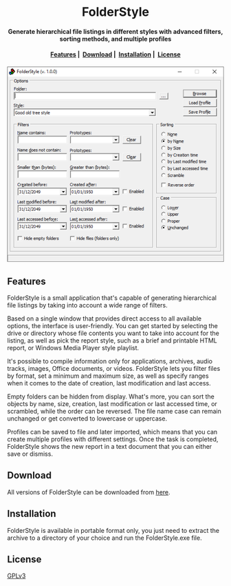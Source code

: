 <h1 align="center">
  FolderStyle
</h1>

<h4 align="center">Generate hierarchical file listings in different styles with advanced filters, sorting methods, and multiple profiles</h4>

<h4 align="center">
  <a href="#features">Features</a>&nbsp;|&nbsp;
  <a href="#download">Download</a>&nbsp;|&nbsp;
  <a href="#installation">Installation</a>&nbsp;|&nbsp;
  <a href="#license">License</a>
</h4>

<h4 align="center">
    <img src="https://raw.githubusercontent.com/mayakron/folderstyle/main/resources/FolderStyleMainScreenshot.png" alt="Main screenshot">
</h4>

## Features

FolderStyle is a small application that's capable of generating hierarchical file listings by taking into account a wide range of filters.

Based on a single window that provides direct access to all available options, the interface is user-friendly. You can get started by selecting the drive or directory whose file contents you want to take into account for the listing, as well as pick the report style, such as a brief and printable HTML report, or Windows Media Player style playlist.

It's possible to compile information only for applications, archives, audio tracks, images, Office documents, or videos. FolderStyle lets you filter files by format, set a minimum and maximum size, as well as specify ranges when it comes to the date of creation, last modification and last access.

Empty folders can be hidden from display. What's more, you can sort the objects by name, size, creation, last modification or last accessed time, or scrambled, while the order can be reversed. The file name case can remain unchanged or get converted to lowercase or uppercase.

Profiles can be saved to file and later imported, which means that you can create multiple profiles with different settings. Once the task is completed, FolderStyle shows the new report in a text document that you can either save or dismiss.

## Download

All versions of FolderStyle can be downloaded from [here](https://github.com/mayakron/folderstyle/releases).

## Installation

FolderStyle is available in portable format only, you just need to extract the archive to a directory of your choice and run the FolderStyle.exe file.

## License

[GPLv3](https://www.gnu.org/licenses/gpl-3.0.en.html)